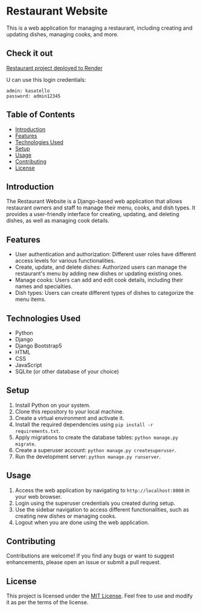 # Restaurant Website

This is a web application for managing a restaurant, including creating and updating dishes, managing cooks, and more.

## Check it out

[Restaurant project deployed to Render](https://restaurant-mate-zb80.onrender.com/)

U can use this login credentials:
```shell
admin: kasatello
password: admin12345
```

## Table of Contents

- [Introduction](#introduction)
- [Features](#features)
- [Technologies Used](#technologies-used)
- [Setup](#setup)
- [Usage](#usage)
- [Contributing](#contributing)
- [License](#license)

## Introduction

The Restaurant Website is a Django-based web application that allows restaurant owners and staff to manage their menu, cooks, and dish types. It provides a user-friendly interface for creating, updating, and deleting dishes, as well as managing cook details.

## Features

- User authentication and authorization: Different user roles have different access levels for various functionalities.
- Create, update, and delete dishes: Authorized users can manage the restaurant's menu by adding new dishes or updating existing ones.
- Manage cooks: Users can add and edit cook details, including their names and specialties.
- Dish types: Users can create different types of dishes to categorize the menu items.

## Technologies Used

- Python
- Django
- Django Bootstrap5
- HTML
- CSS
- JavaScript
- SQLite (or other database of your choice)

## Setup

1. Install Python on your system.
2. Clone this repository to your local machine.
3. Create a virtual environment and activate it.
4. Install the required dependencies using `pip install -r requirements.txt`.
5. Apply migrations to create the database tables: `python manage.py migrate`.
6. Create a superuser account: `python manage.py createsuperuser`.
7. Run the development server: `python manage.py runserver`.

## Usage

1. Access the web application by navigating to `http://localhost:8000` in your web browser.
2. Login using the superuser credentials you created during setup.
3. Use the sidebar navigation to access different functionalities, such as creating new dishes or managing cooks.
4. Logout when you are done using the web application.

## Contributing

Contributions are welcome! If you find any bugs or want to suggest enhancements, please open an issue or submit a pull request.

## License

This project is licensed under the [MIT License](LICENSE). Feel free to use and modify it as per the terms of the license.
